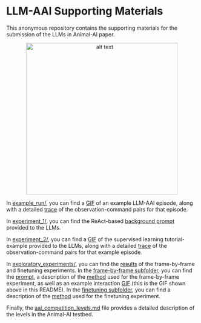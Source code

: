 # LLM-AAI Supporting Materials
This anonymous repository contains the supporting materials for the submission of the LLMs in Animal-AI paper.

<p align="center">
  <img src="exploratory_experiments/frame_by_frame/example_run_arena_01_06_02.gif" alt="alt text" width="400"/>
</p>

In [example_run/](example_run/), you can find a [GIF](example_run/run.gif) of an example LLM-AAI episode, along with a detailed [trace](example_run/run.md) of the observation-command pairs for that episode.

In [experiment_1/](experiment_1/), you can find the ReAct-based [background prompt](experiment_1/prompt.md) provided to the LLMs.

In [experiment_2/](experiment_2/), you can find a [GIF](experiment_2/prompt.gif) of the supervised learning tutorial-example provided to the LLMs, along with a detailed [trace](experiment_2/prompt.md) of the observation-command pairs for that example episode.

In [exploratory_experiments/](exploratory_experiments/), you can find the [results](exploratory_experiments/results.md) of the frame-by-frame and finetuning experiments. In the [frame-by-frame subfolder](exploratory_experiments/frame_by_frame/), you can find the [prompt](exploratory_experiments/frame_by_frame/prompt.md), a description of the [method](exploratory_experiments/frame_by_frame/method.md) used for the frame-by-frame experiment, as well as an example interaction [GIF](exploratory_experiments/frame_by_frame/example_run_arena_01_06_02.gif) (this is the GIF shown above in this README). In the [finetuning subfolder](exploratory_experiments/finetuning/), you can find a description of the [method](exploratory_experiments/finetuning/method.md) used for the finetuning experiment. 

Finally, the [aai_competition_levels.md](aai_competition_levels.md) file provides a detailed description of the levels in the Animal-AI testbed.

